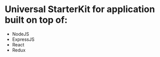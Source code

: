 # Universal StarterKit for application built on top of:
  - NodeJS
  - ExpressJS
  - React
  - Redux
